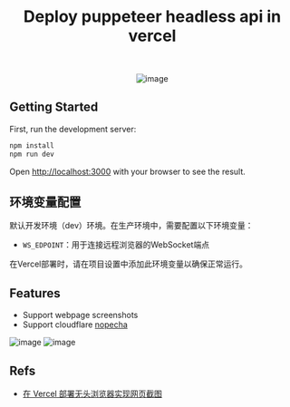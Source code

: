 <div align="center">

<h1>Deploy puppeteer headless api in vercel</h1>
<br/>

![image](https://github.com/hehehai/h-blog/assets/12692552/712824de-8b97-44f3-a402-bd213def7c63)

</div>

## Getting Started

First, run the development server:

```bash
npm install
npm run dev
```

Open [http://localhost:3000](http://localhost:3000) with your browser to see the result.

## 环境变量配置

默认开发环境（dev）环境。在生产环境中，需要配置以下环境变量：

- `WS_EDPOINT`：用于连接远程浏览器的WebSocket端点

在Vercel部署时，请在项目设置中添加此环境变量以确保正常运行。

## Features

- Support webpage screenshots
- Support cloudflare [nopecha](https://nopecha.com/demo)

![image](https://github.com/hehehai/h-blog/assets/12692552/bd4cc26c-2bd4-476f-a7ab-d2b5e3d0ae74)
![image](https://github.com/hehehai/h-blog/assets/12692552/02a65b4a-2f9b-421a-ba26-0f790b0951be)

## Refs

- [在 Vercel 部署无头浏览器实现网页截图](https://www.hehehai.cn/posts/vercel-deploy-headless)
